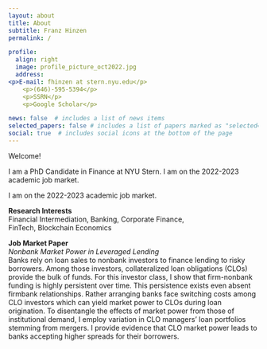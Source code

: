 ```yaml
---
layout: about
title: About
subtitle: Franz Hinzen
permalink: /

profile:
  align: right
  image: profile_picture_oct2022.jpg
  address:
<p>E-mail: fhinzen at stern.nyu.edu</p>
    <p>(646)-595-5394</p>
    <p>SSRN</p>
    <p>Google Scholar</p>

news: false  # includes a list of news items
selected_papers: false # includes a list of papers marked as "selected={true}"
social: true  # includes social icons at the bottom of the page
---
```


<p>Welcome!</p>

<p>I am a PhD Candidate in Finance at NYU Stern. I am on the 2022-2023 academic job market.</p>

<p>I am on the 2022-2023 academic job market.</p>

<p><b>Research Interests</b><br>
Financial Intermediation, Banking, Corporate Finance,<br>
FinTech, Blockchain Economics</p>


<p><b>Job Market Paper</b><br>
<em>Nonbank Market Power in Leveraged Lending</em><br>
Banks rely on loan sales to nonbank investors to finance lending to
risky borrowers. Among those investors, collateralized loan obligations (CLOs)
provide the bulk of funds. For this investor class, I show that firm-nonbank
funding is highly persistent over time. This persistence exists even absent firmbank
relationships. Rather arranging banks face switching costs among CLO
investors which can yield market power to CLOs during loan origination. To
disentangle the effects of market power from those of institutional demand, I
employ variation in CLO managers’ loan portfolios stemming from mergers.
I provide evidence that CLO market power leads to banks accepting higher
spreads for their borrowers.</p>